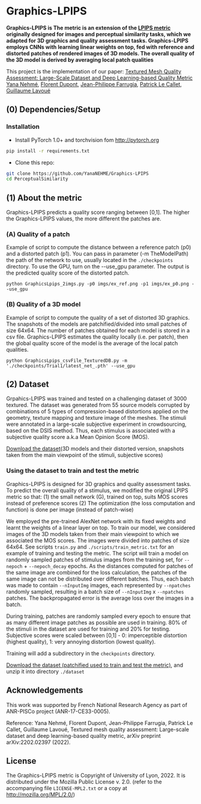 ﻿# Graphics-LPIPS

**Graphics-LPIPS is The metric is an extension of the [LPIPS metric](https://github.com/richzhang/PerceptualSimilarity) 
originally designed for images and perceptual similarity tasks, which we adapted for 3D graphics and quality assessment tasks.
Graphics-LPIPS employs CNNs with learning linear weights on top, fed with reference and distorted patches of rendered images of 3D models. 
The overall quality of the 3D model is derived by averaging local patch qualities**

This project is the implementation of our paper: [Textured Mesh Quality Assessment: Large-Scale Dataset and Deep Learning-based Quality Metric](https://yananehme.github.io/publications/) 
[Yana Nehmé](https://yananehme.github.io/), [Florent Dupont](https://perso.liris.cnrs.fr/florent.dupont/), [Jean-Philippe Farrugia](http://perso.univ-lyon1.fr/jean-philippe.farrugia/), 
[Patrick Le Callet](https://scholar.google.fr/citations?user=llgwlUgAAAAJ&hl=fr), [Guillaume Lavoué](https://perso.liris.cnrs.fr/guillaume.lavoue/)

## (0) Dependencies/Setup

### Installation
- Install PyTorch 1.0+ and torchvision fom http://pytorch.org

```bash
pip install -r requirements.txt
```
- Clone this repo:
```bash
git clone https://github.com/YanaNEHME/Graphics-LPIPS
cd PerceptualSimilarity
```
## (1) About the metric
Graphics-LPIPS predicts a quality score ranging between [0,1]. 
The higher the Graphics-LPIPS values, the more different the patches are.

### (A) Quality of a patch
Example of script to compute the distance between a reference patch (p0) and a distorted patch (p1). 
You can pass in parameter (-m TheModelPath) the path of the network to use, usually located in the `./checkpoints` directory.
To use the GPU, turn on the --use_gpu parameter.
The output is the predicted quality score of the distorted patch.
```
python GraphicsLpips_2imgs.py -p0 imgs/ex_ref.png -p1 imgs/ex_p0.png --use_gpu
```
### (B) Quality of a 3D model
Example of script to compute the quality of a set of distorted 3D graphics.
The snapshots of the models are patchified/divided into small patches of size 64x64.
The number of patches obtained for each model is stored in a csv file.
Graphics-LPIPS estimates the quality locally (i.e. per patch), then the global quality score of the model is the average of the local patch qualities.
```
python GraphicsLpips_csvFile_TexturedDB.py -m './checkpoints/Trial1/latest_net_.pth' --use_gpu
```

## (2) Dataset
Grpahics-LPIPS was trained and tested on a challenging dataset of 3000 textured.
The dataset was generated from 55 source models corrupted by combinations of 5 types of compression-based distortions applied on the geometry, texture
mapping and texture image of the meshes.
The stimuli were annotated in a large-scale subjective experiment in crowdsourcing, based on the DSIS method.
Thus, each stimulus is associated with a subjective quality score a.k.a Mean Opinion Score (MOS).

[Download the dataset](https://yananehme.github.io/datasets/)(3D models and their distorted version, snapshots taken from the main viewpoint of the stimuli, subjective scores)
 
### Using the dataset to train and test the metric
Graphics-LPIPS is designed for 3D graphics and quality assessment tasks.
To predict the overall quality of a stimulus, we modified the original LPIPS metric so that:
(1) the small network (G), trained on top, suits MOS scores instead of preference scores
(2) The optimization (the loss computation and function) is done per image (instead of patch-wise)

We employed the pre-trained AlexNet network with its fixed weights and learnt the weights of a linear layer on top.
To train our model, we considered images of the 3D models taken from their main viewpoint to which we associated the MOS scores.
The images were divided into patches of size 64x64.
See scripts `train.py` and `./scripts/train_metric.txt` for an example of training and testing the metric. 
The script will train a model on randomly sampled patches of stimulus images from the training set, for `--nepoch` + `--nepoch_decay`  epochs.
As the distances computed for patches of the same image are combined for the loss calculation, the patches of the same image can not be distributed over different batches. 
Thus, each batch was made to contain  `--nInputImg` images, each represented by `--npatches` randomly sampled,
resulting in a batch size of `--nInputImg` x `--npatches` patches. 
The backpropagated error is the average loss over the images in a batch.

During training, patches are randomly sampled every epoch to ensure that as many different image patches as possible are used in training. 
80% of the stimuli in the dataset are used for training and 20% for testing. 
Subjective scores were scaled between [0,1] - 0: imperceptible distortion (highest quality), 1: very annoying distortion (lowest quality).

Training will add a subdirectory in the `checkpoints` directory.

[Download the dataset (patchified used to train and test the metric)](https://perso.liris.cnrs.fr/ynehme/datasets/Graphics-Lpips/dataset.zip), and unzip it into directory `./dataset`

## Acknowledgements
This work was supported by French National Research Agency as part of ANR-PISCo project (ANR-17-CE33-0005).

Reference: Yana Nehmé, Florent Dupont, Jean-Philippe Farrugia, Patrick Le Callet, Guillaume Lavoué, Textured mesh quality assessment: Large-scale dataset and deep learning-based quality metric, arXiv preprint arXiv:2202.02397 (2022).

## License
The Graphics-LPIPS metric is Copyright of University of Lyon, 2022.
It is distributed under the Mozilla Public License v. 2.0. (refer to the accompanying file `LICENSE-MPL2.txt` or a copy at http://mozilla.org/MPL/2.0/)




